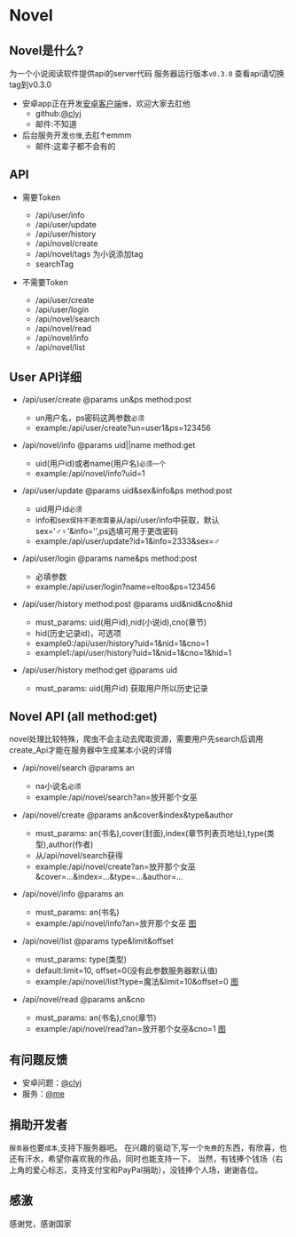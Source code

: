 # Novel

## Novel是什么?
为一个小说阅读软件提供api的server代码
服务器运行版本`v0.3.0` 查看api请切换tag到v0.3.0

* 安卓app正在开发[安卓客户端](https://github.com/clyj/DriverBook)`慢`，欢迎大家去肛他
    * github:[@clyj](https://github.com/clyj)
    * 邮件:不知道
* 后台服务开发`也慢`,去肛↑emmm
    * 邮件:这辈子都不会有的

## API
* 需要Token
    * /api/user/info
    * /api/user/update
    * /api/user/history
    * /api/novel/create
    * /api/novel/tags 为小说添加tag
    * searchTag

* 不需要Token
    * /api/user/create
    * /api/user/login
    * /api/novel/search
    * /api/novel/read
    * /api/novel/info
    * /api/novel/list

## User API详细
* /api/user/create @params un&ps  method:post
    * un用户名，ps密码这两参数`必须`
    * example:/api/user/create?un=user1&ps=123456

* /api/novel/info @params uid||name  method:get
    * uid(用户id)或者name(用户名)`必须一个`
    * example:/api/novel/info?uid=1

* /api/user/update @params uid&sex&info&ps  method:post
    * uid用户id`必须`
    * info和sex`保持不更改需要`从/api/user/info中获取，默认sex='♂♀'&info='',ps选填可用于更改密码
    * example:/api/user/update?id=1&info=2333&sex=♂

* /api/user/login @params name&ps  method:post
    * 必填参数
    * example:/api/user/login?name=eltoo&ps=123456

* /api/user/history method:post @params uid&nid&cno&hid
    * must_params: uid(用户id),nid(小说id),cno(章节)
    * hid(历史记录id)，可选项
    * example0:/api/user/history?uid=1&nid=1&cno=1
    * example1:/api/user/history?uid=1&nid=1&cno=1&hid=1

* /api/user/history method:get @params uid
    * must_params: uid(用户id) 获取用户所以历史记录
    

## Novel API (all method:get)
novel处理比较特殊，爬虫不会主动去爬取资源，需要用户先search后调用create_Api才能在服务器中生成某本小说的详情

* /api/novel/search @params an
    * na小说名`必须`
    * example:/api/novel/search?an=放开那个女巫

* /api/novel/create @params an&cover&index&type&author
    * must_params: an(书名),cover(封面),index(章节列表页地址),type(类型),author(作者)
    * 从/api/novel/search获得
    * example:/api/novel/create?an=放开那个女巫&cover=...&index=...&type=...&author=...

* /api/novel/info @params an
    * must_params: an(书名)
    * example:/api/novel/info?an=放开那个女巫 [图](https://github.com/zimulili/novel/blob/master/ER/novel-info.png)

* /api/novel/list @params type&limit&offset
    * must_params: type(类型)
    * default:limit=10, offset=0(没有此参数服务器默认值)
    * example:/api/novel/list?type=魔法&limit=10&offset=0 [图](https://github.com/zimulili/novel/blob/master/ER/novel-list.png)

* /api/novel/read @params an&cno
    * must_params: an(书名),cno(章节)
    * example:/api/novel/read?an=放开那个女巫&cno=1 [图](https://github.com/zimulili/novel/blob/master/ER/novel-read.png)

## 有问题反馈
* 安卓问题：[@clyj](https://github.com/clyj)
* 服务：[@me](https://github.com/zimulili)

## 捐助开发者
`服务器`也要`成本`,支持下服务器吧。
在兴趣的驱动下,写一个`免费`的东西，有欣喜，也还有汗水，希望你喜欢我的作品，同时也能支持一下。
当然，有钱捧个钱场（右上角的爱心标志，支持支付宝和PayPal捐助），没钱捧个人场，谢谢各位。

## 感激
感谢党，感谢国家
